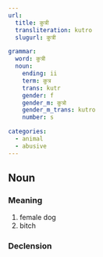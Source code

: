 ```yaml
---
url:
  title: कुत्री
  transliteration: kutro
  slugurl: कुत्री

grammar:
  word: कुत्री
  noun:
    ending: ii
    term: कुत्र
    trans: kutr
    gender: f
    gender_m: कुत्रो
    gender_m_trans: kutro
    number: s

categories: 
  - animal
  - abusive
---
```

## Noun
### Meaning
1. female dog
2. bitch

### Declension
<noun-decl :grammar="grammar"></noun-decl>
